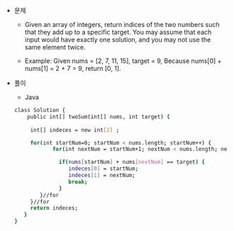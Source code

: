 
 - 문제
   - Given an array of integers, return indices of the two numbers such that they add up to a specific target.
 You may assume that each input would have exactly one solution, and you may not use the same element twice.

    - Example:
    Given nums = [2, 7, 11, 15], target = 9,
    Because nums[0] + nums[1] = 2 + 7 = 9,
    return [0, 1].

 - 풀이
    - Java 
    ```sh
    class Solution {
        public int[] twoSum(int[] nums, int target) {
        
         int[] indeces = new int[2] ;

         for(int startNum=0; startNum < nums.length; startNum++) {
                for(int nextNum = startNum+1; nextNum < nums.length; nextNum++) {

                  if(nums[startNum] + nums[nextNum] == target) {
                     indeces[0] = startNum;
                     indeces[1] = nextNum;
                     break;
                  }
            }//for
         }//for
         return indeces;
       }
    }
    ```
